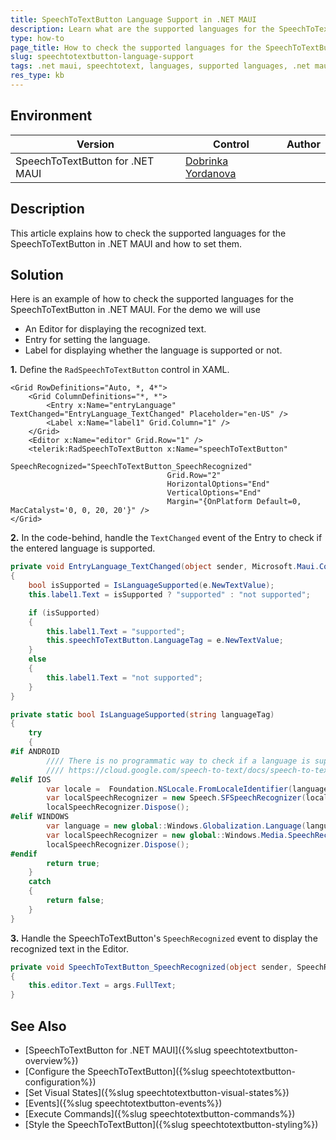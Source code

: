 ```yaml
---
title: SpeechToTextButton Language Support in .NET MAUI
description: Learn what are the supported languages for the SpeechToTextButton in .NET MAUI and how to set them.
type: how-to
page_title: How to check the supported languages for the SpeechToTextButton in .NET MAUI
slug: speechtotextbutton-language-support
tags: .net maui, speechtotext, languages, supported languages, .net maui, microsoft .net maui
res_type: kb
---
```


## Environment

| Version | Control | Author | 
| ------- | ------- | ------ | 
| SpeechToTextButton for .NET MAUI | [Dobrinka Yordanova](https://www.telerik.com/blogs/author/dobrinka-yordanova) | 

## Description

This article explains how to check the supported languages for the SpeechToTextButton in .NET MAUI and how to set them.

## Solution

Here is an example of how to check the supported languages for the SpeechToTextButton in .NET MAUI. For the demo we will use 
* An Editor for displaying the recognized text.
* Entry for setting the language.
* Label for displaying whether the language is supported or not.

**1.** Define the `RadSpeechToTextButton` control in XAML. 

```XAML
<Grid RowDefinitions="Auto, *, 4*">
    <Grid ColumnDefinitions="*, *">
        <Entry x:Name="entryLanguage" TextChanged="EntryLanguage_TextChanged" Placeholder="en-US" />
        <Label x:Name="label1" Grid.Column="1" />
    </Grid>
    <Editor x:Name="editor" Grid.Row="1" />
    <telerik:RadSpeechToTextButton x:Name="speechToTextButton"
                                   SpeechRecognized="SpeechToTextButton_SpeechRecognized"
                                   Grid.Row="2"
                                   HorizontalOptions="End"
                                   VerticalOptions="End"
                                   Margin="{OnPlatform Default=0, MacCatalyst='0, 0, 20, 20'}" />
</Grid>
```

**2.** In the code-behind, handle the `TextChanged` event of the Entry to check if the entered language is supported.

```C#
private void EntryLanguage_TextChanged(object sender, Microsoft.Maui.Controls.TextChangedEventArgs e)
{
    bool isSupported = IsLanguageSupported(e.NewTextValue);
    this.label1.Text = isSupported ? "supported" : "not supported";

    if (isSupported)
    {
        this.label1.Text = "supported";
        this.speechToTextButton.LanguageTag = e.NewTextValue;
    }
    else
    {
        this.label1.Text = "not supported";
    }
}

private static bool IsLanguageSupported(string languageTag)
{
    try
    {
#if ANDROID
        //// There is no programmatic way to check if a language is supported on Android but most languages are.
        //// https://cloud.google.com/speech-to-text/docs/speech-to-text-supported-languages
#elif IOS
        var locale =  Foundation.NSLocale.FromLocaleIdentifier(languageTag);
        var localSpeechRecognizer = new Speech.SFSpeechRecognizer(locale);
        localSpeechRecognizer.Dispose();
#elif WINDOWS
        var language = new global::Windows.Globalization.Language(languageTag);
        var localSpeechRecognizer = new global::Windows.Media.SpeechRecognition.SpeechRecognizer(language);
        localSpeechRecognizer.Dispose();
#endif
        return true;
    }
    catch
    {
        return false;
    }
}
```

**3.** Handle the SpeechToTextButton's `SpeechRecognized` event to display the recognized text in the Editor.

```C#
private void SpeechToTextButton_SpeechRecognized(object sender, SpeechRecognizerSpeechRecognizedEventArgs args)
{
    this.editor.Text = args.FullText;
}
```

## See Also

- [SpeechToTextButton for .NET MAUI]({%slug speechtotextbutton-overview%})
- [Configure the SpeechToTextButton]({%slug speechtotextbutton-configuration%})
- [Set Visual States]({%slug speechtotextbutton-visual-states%})
- [Events]({%slug speechtotextbutton-events%})
- [Execute Commands]({%slug speechtotextbutton-commands%})
- [Style the SpeechToTextButton]({%slug speechtotextbutton-styling%})